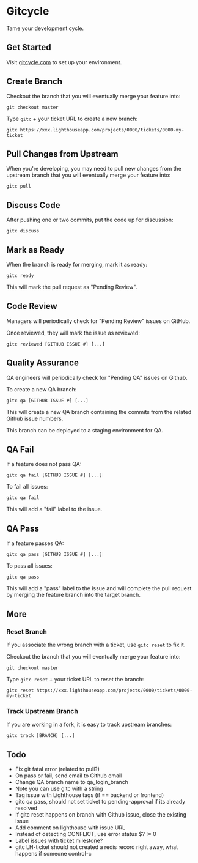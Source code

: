Gitcycle
========

Tame your development cycle.

Get Started
-----------

Visit [gitcycle.com](http://gitcycle.com) to set up your environment.

Create Branch
-------------

Checkout the branch that you will eventually merge your feature into:

	git checkout master

Type `gitc` + your ticket URL to create a new branch:

	gitc https://xxx.lighthouseapp.com/projects/0000/tickets/0000-my-ticket


Pull Changes from Upstream
--------------------------

When you're developing, you may need to pull new changes from the upstream branch that you will eventually merge your feature into:

	gitc pull

Discuss Code
------------

After pushing one or two commits, put the code up for discussion:

	gitc discuss

Mark as Ready
-------------

When the branch is ready for merging, mark it as ready:

	gitc ready

This will mark the pull request as "Pending Review".

Code Review
-----------

Managers will periodically check for "Pending Review" issues on GitHub.

Once reviewed, they will mark the issue as reviewed:

	gitc reviewed [GITHUB ISSUE #] [...]

Quality Assurance
-----------------

QA engineers will periodically check for "Pending QA" issues on Github.

To create a new QA branch:

	gitc qa [GITHUB ISSUE #] [...]

This will create a new QA branch containing the commits from the related Github issue numbers.

This branch can be deployed to a staging environment for QA.

QA Fail
-------

If a feature does not pass QA:

	gitc qa fail [GITHUB ISSUE #] [...]

To fail all issues:

	gitc qa fail

This will add a "fail" label to the issue.

QA Pass
------- 

If a feature passes QA:

	gitc qa pass [GITHUB ISSUE #] [...]

To pass all issues:

	gitc qa pass

This will add a "pass" label to the issue and will complete the pull request by merging the feature branch into the target branch.

More
----

### Reset Branch

If you associate the wrong branch with a ticket, use `gitc reset` to fix it.

Checkout the branch that you will eventually merge your feature into:

	git checkout master

Type `gitc reset` + your ticket URL to reset the branch:

	gitc reset https://xxx.lighthouseapp.com/projects/0000/tickets/0000-my-ticket

### Track Upstream Branch

If you are working in a fork, it is easy to track upstream branches:

	gitc track [BRANCH] [...]

Todo
----

* Fix git fatal error (related to pull?)
* On pass or fail, send email to Github email
* Change QA branch name to qa_login_branch
* Note you can use gitc with a string
* Tag issue with Lighthouse tags (if == backend or frontend)
* gitc qa pass, should not set ticket to pending-approval if its already resolved
* If gitc reset happens on branch with Github issue, close the existing issue
* Add comment on lighthouse with issue URL
* Instead of detecting CONFLICT, use error status $? != 0
* Label issues with ticket milestone?
* gitc LH-ticket should not created a redis record right away, what happens if someone control-c